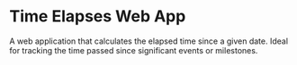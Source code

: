 # Time Elapses Web App

A web application that calculates the elapsed time since a given date. Ideal for tracking the time passed since significant events or milestones.